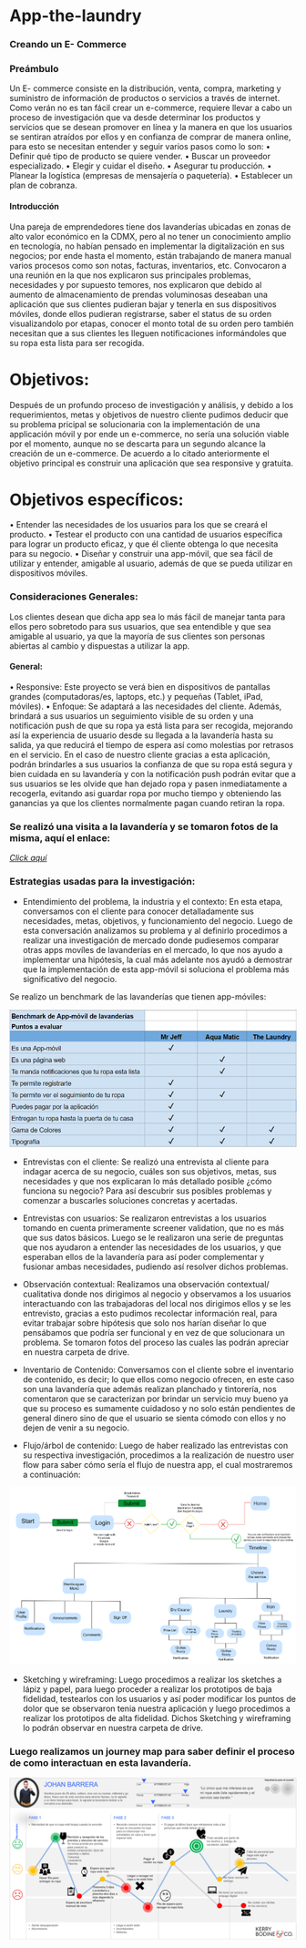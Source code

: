 # App-the-laundry

### Creando un E- Commerce 
### Preámbulo
Un E- commerce consiste en la distribución, venta, compra, marketing y suministro de información de productos o servicios a través de internet.  Como verán no es tan fácil crear un e-commerce, requiere llevar a cabo un proceso de investigación que va desde determinar los productos y servicios que se desean promover en línea y la manera en que los usuarios se sentiran atraídos por ellos y en confianza de comprar de manera online, para esto se necesitan entender y seguir varios pasos como lo son:
•	Definir qué tipo de producto se quiere vender.
•	Buscar un proveedor especializado.
•	Elegir y cuidar el diseño.
•	Asegurar tu producción.
•	Planear la logística (empresas de mensajería o paquetería).
•	Establecer un plan de cobranza.
#### Introducción
Una pareja de emprendedores tiene dos lavanderías ubicadas en zonas de alto valor económico en la CDMX, pero al no tener un conocimiento amplio en tecnología, no habían pensado en implementar la digitalización en sus negocios; por ende hasta el momento, están trabajando de manera manual varios procesos como son notas, facturas, inventarios, etc.  Convocaron a una reunión en la que nos explicaron sus principales problemas, necesidades y por supuesto temores, nos explicaron que debido al aumento de almacenamiento de prendas voluminosas deseaban una aplicación que sus clientes pudieran bajar y tenerla en sus dispositivos móviles, donde ellos pudieran registrarse, saber el status de su orden visualizandolo por etapas, conocer el monto total de su orden pero también necesitan que a sus clientes les lleguen notificaciones  informándoles que su ropa esta lista para ser recogida. 

# Objetivos:
Después de un profundo proceso de investigación y análisis, y debido a los requerimientos, metas y objetivos de nuestro cliente pudimos deducir que su problema pricipal se solucionaria con la implementación de una applicación móvil y por ende un e-commerce, no sería una solución viable por el momento, aunque no se descarta para un segundo alcance la creación de un e-commerce.
De acuerdo a lo citado anteriormente el objetivo principal es construir una aplicación que sea responsive y gratuita.

# Objetivos específicos:
•	Entender las necesidades de los usuarios para los que se creará el producto.
•	Testear el producto con una cantidad de usuarios específica para lograr un producto eficaz, y que él cliente obtenga lo que necesita para su negocio.
•	Diseñar y construir una app-móvil, que sea fácil de utilizar y entender, amigable al usuario, además de que se pueda utilizar en dispositivos móviles.
### Consideraciones Generales:
Los clientes desean que dicha app sea lo más fácil de manejar tanta para ellos pero sobretodo para sus usuarios, que sea entendible y que sea amigable al usuario, ya que la mayoría de sus clientes son personas abiertas al cambio y dispuestas a utilizar la app.
#### General:
•	Responsive: Este proyecto se verá bien en dispositivos de pantallas grandes (computadoras/es, laptops, etc.) y pequeñas (Tablet, iPad, móviles).
•	Enfoque: Se adaptará a las necesidades del cliente. Además, brindará a sus usuarios un seguimiento visible de su orden y una notificación push de que su ropa ya está lista para ser recogida, mejorando así la experiencia de usuario desde su llegada a la lavandería hasta su salida, ya que reducirá el tiempo de espera así como molestias por retrasos en el servicio. En el caso de nuestro cliente gracias a esta aplicación, podrán brindarles a sus usuarios la confianza de que su ropa está segura y bien cuidada en su lavandería y con la notificación push podrán evitar que a sus usuarios se les olvide que han dejado ropa y pasen inmediatamente a recogerla, evitando asi guardar ropa por mucho tiempo y obteniendo las ganancias ya que los clientes normalmente pagan cuando retiran la ropa.

### Se realizó una visita a la lavandería y se tomaron fotos de la misma, aquí el enlace:
[_Click aquí_](https://drive.google.com/drive/folders/1LhUJh1aGiIx_UQ0MzhEPiti-BEitNlTf?usp=sharing)

### Estrategias usadas para la investigación:

* Entendimiento del problema, la industria y el contexto: 
En esta etapa, conversamos con el cliente para conocer detalladamente sus necesidades, metas, objetivos, y funcionamiento del negocio. Luego de esta conversación analizamos su problema y al definirlo procedimos a realizar una investigación de mercado donde pudiesemos comparar otras apps movíles de lavanderías en el mercado, lo que nos ayudo a implementar una hipótesis, la cual más adelante nos ayudó a demostrar que la implementación de esta app-móvil si soluciona el problema más significativo del negocio. 

Se realizo un benchmark de las lavanderías que tienen app-móviles:

![Benchmark](/img/Benchmark.PNG)
  
* Entrevistas con el cliente: 
Se realizó una entrevista al cliente para indagar acerca de su negocio, cuáles son sus objetivos, metas, sus necesidades y que nos explicaran lo más detallado posible ¿cómo funciona su negocio? Para así descubrir sus posibles problemas y comenzar a buscarles soluciones concretas y acertadas.

* Entrevistas con usuarios:
Se realizaron entrevistas a los usuarios tomando en cuenta primeramente screener validation, que no es más que sus datos básicos. Luego se le realizaron una serie de preguntas que nos ayudaron a entender las necesidades de los usuarios, y que esperaban ellos de la lavandería para así poder complementar y fusionar ambas necesidades, pudiendo así resolver dichos problemas.

* Observación contextual:
Realizamos una observación contextual/ cualitativa donde nos dirigimos al negocio y observamos a los usuarios interactuando con las trabajadoras del local nos dirigimos ellos y se les entrevisto, gracias a esto pudimos recolectar información real, para evitar trabajar sobre hipótesis que solo nos harían diseñar lo que pensábamos que podría ser funcional y en vez de que solucionara un problema. Se tomaron fotos del proceso las cuales las podrán apreciar en nuestra carpeta de drive.

* Inventario de Contenido:
Conversamos con el cliente sobre el inventario de contenido, es decir; lo que ellos como negocio ofrecen, en este caso son una lavandería que además realizan planchado y tintorería, nos comentaron que se caracterizan por brindar un servicio muy bueno ya que su proceso es sumamente cuidadoso y no solo están pendientes de general dinero sino de que el usuario se sienta cómodo con ellos y no dejen de venir a su negocio.

* Flujo/árbol de contenido:
Luego de haber realizado las entrevistas con su respectiva investigación, procedimos a la realización de nuestro user flow para saber cómo sería el flujo de nuestra app, el cual mostraremos a continuación:

![User Flow](/img/uf.png)


* Sketching y wireframing:
Luego procedimos a realizar los sketches a lápiz y papel, para luego proceder a realizar los prototipos de baja fidelidad, testearlos con los usuarios y así poder modificar los puntos de dolor que se observaron tenia nuestra aplicación y luego procedimos a realizar los prototipos de alta fidelidad. Dichos Sketching y wireframing lo podrán observar en nuestra carpeta de drive.


### Luego realizamos un journey map para saber definir el proceso de como interactuan en esta lavandería.

![Costumer Journey](/img/costumer.PNG)




